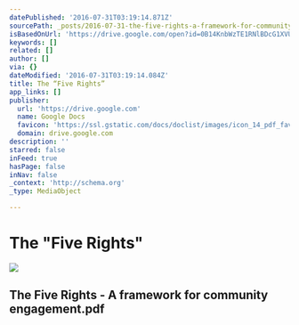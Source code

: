 ```yaml
---
datePublished: '2016-07-31T03:19:14.871Z'
sourcePath: _posts/2016-07-31-the-five-rights-a-framework-for-community-engagementpdf.md
isBasedOnUrl: 'https://drive.google.com/open?id=0B14KnbWzTE1RNlBDcG1XVUxIUDA'
keywords: []
related: []
author: []
via: {}
dateModified: '2016-07-31T03:19:14.084Z'
title: The “Five Rights”
app_links: []
publisher:
  url: 'https://drive.google.com'
  name: Google Docs
  favicon: 'https://ssl.gstatic.com/docs/doclist/images/icon_14_pdf_favicon.ico'
  domain: drive.google.com
description: ''
starred: false
inFeed: true
hasPage: false
inNav: false
_context: 'http://schema.org'
_type: MediaObject

---
```

# The "Five Rights"

<article style=""><img src="https://imgflo.herokuapp.com/graph/vahj1ThiexotieMo/9a74165efaf3484028c2521510487e51/croprotate?cropheight=630&amp;cropwidth=908&amp;degrees=0&amp;input=https%3A%2F%2Flh6.googleusercontent.com%2F2MZB18jeye5MxaCd56IgtW7hBQ-dW0fLI9kpN2i4RzvMY_MHP99NZA%3Dw1200-h630-p&amp;x=142&amp;y=0" /><h1>The Five Rights - A framework for community engagement.pdf</h1></article>